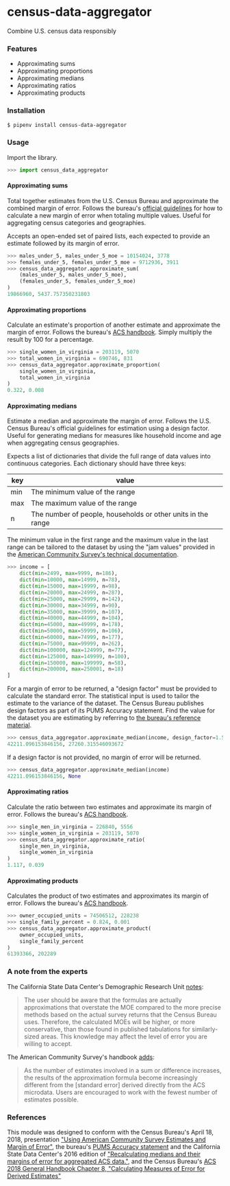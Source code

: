 # census-data-aggregator

Combine U.S. census data responsibly


### Features

* Approximating sums
* Approximating proportions
* Approximating medians
* Approximating ratios
* Approximating products


### Installation

```bash
$ pipenv install census-data-aggregator
```

### Usage

Import the library.

```python
>>> import census_data_aggregator
```

#### Approximating sums

Total together estimates from the U.S. Census Bureau and approximate the combined margin of error. Follows the bureau's [official guidelines](https://www.documentcloud.org/documents/6162551-20180418-MOE.html) for how to calculate a new margin of error when totaling multiple values. Useful for aggregating census categories and geographies.

Accepts an open-ended set of paired lists, each expected to provide an estimate followed by its margin of error.

```python
>>> males_under_5, males_under_5_moe = 10154024, 3778
>>> females_under_5, females_under_5_moe = 9712936, 3911
>>> census_data_aggregator.approximate_sum(
    (males_under_5, males_under_5_moe),
    (females_under_5, females_under_5_moe)
)
19866960, 5437.757350231803
```


#### Approximating proportions

Calculate an estimate's proportion of another estimate and approximate the margin of error. Follows the bureau's [ACS handbook](https://www.documentcloud.org/documents/6177941-Acs-General-Handbook-2018-ch08.html). Simply multiply the result by 100 for a percentage.

```python
>>> single_women_in_virginia = 203119, 5070
>>> total_women_in_virginia = 690746, 831
>>> census_data_aggregator.approximate_proportion(
    single_women_in_virginia,
    total_women_in_virginia
)
0.322, 0.008
```


#### Approximating medians

Estimate a median and approximate the margin of error. Follows the U.S. Census Bureau's official guidelines for estimation using a design factor. Useful for generating medians for measures like household income and age when aggregating census geographies.

Expects a list of dictionaries that divide the full range of data values into continuous categories. Each dictionary should have three keys:

| key | value                                                               |
|-----|---------------------------------------------------------------------|
| min | The minimum value of the range                                      |
| max | The maximum value of the range                                      |
| n   | The number of people, households or other units in the range        |

The minimum value in the first range and the maximum value in the last range can be tailored to the dataset by using the "jam values" provided in the [American Community Survey's technical documentation](https://www.documentcloud.org/documents/6165752-2017-SummaryFile-Tech-Doc.html#document/p20/a508561).

```python
>>> income = [
    dict(min=2499, max=9999, n=186),
    dict(min=10000, max=14999, n=78),
    dict(min=15000, max=19999, n=98),
    dict(min=20000, max=24999, n=287),
    dict(min=25000, max=29999, n=142),
    dict(min=30000, max=34999, n=90),
    dict(min=35000, max=39999, n=107),
    dict(min=40000, max=44999, n=104),
    dict(min=45000, max=49999, n=178),
    dict(min=50000, max=59999, n=106),
    dict(min=60000, max=74999, n=177),
    dict(min=75000, max=99999, n=262),
    dict(min=100000, max=124999, n=77),
    dict(min=125000, max=149999, n=100),
    dict(min=150000, max=199999, n=58),
    dict(min=200000, max=250001, n=18)
]
```

For a margin of error to be returned, a "design factor" must be provided to calculate the standard error. The statistical input is used to tailor the estimate to the variance of the dataset. The Census Bureau publishes design factors as part of its PUMS Accuracy statement. Find the value for the dataset you are estimating by referring to [the bureau's reference material](https://www.census.gov/programs-surveys/acs/technical-documentation/pums/documentation.html).

```python
>>> census_data_aggregator.approximate_median(income, design_factor=1.5)
42211.096153846156, 27260.315546093672
```

If a design factor is not provided, no margin of error will be returned.

```python
>>> census_data_aggregator.approximate_median(income)
42211.096153846156, None
```


#### Approximating ratios

Calculate the ratio between two estimates and approximate its margin of error. Follows the bureau's [ACS handbook](https://www.documentcloud.org/documents/6177941-Acs-General-Handbook-2018-ch08.html).

```python
>>> single_men_in_virginia = 226840, 5556
>>> single_women_in_virginia = 203119, 5070
>>> census_data_aggregator.approximate_ratio(
    single_men_in_virginia,
    single_women_in_virginia
)
1.117, 0.039
```


#### Approximating products

Calculates the product of two estimates and approximates its margin of error. Follows the bureau's [ACS handbook](https://www.documentcloud.org/documents/6177941-Acs-General-Handbook-2018-ch08.html).

```python
>>> owner_occupied_units = 74506512, 228238
>>> single_family_percent = 0.824, 0.001
>>> census_data_aggregator.approximate_product(
    owner_occupied_units,
    single_family_percent
)
61393366, 202289
```


### A note from the experts

The California State Data Center's Demographic Research Unit [notes](https://www.documentcloud.org/documents/6165014-How-to-Recalculate-a-Median.html#document/p4/a508562):

> The user should be aware that the formulas are actually approximations that overstate the MOE compared to the more precise methods based on the actual survey returns that the Census Bureau uses. Therefore, the calculated MOEs will be higher, or more conservative, than those found in published tabulations for similarly-sized areas. This knowledge may affect the level of error you are willing to accept.

The American Community Survey's handbook [adds](https://www.documentcloud.org/documents/6177941-Acs-General-Handbook-2018-ch08.html#document/p3/a509993):

> As the number of estimates involved in a sum or difference increases, the results of the approximation formula become increasingly different from the [standard error] derived directly from the ACS microdata. Users are encouraged to work with the fewest number of estimates possible.


### References

This module was designed to conform with the Census Bureau's April 18, 2018, presentation ["Using American Community Survey Estimates and Margin of Error"](https://www.documentcloud.org/documents/6162551-20180418-MOE.html), the bureau's [PUMS Accuracy statement](https://www.documentcloud.org/documents/6165603-2013-2017AccuracyPUMS.html) and the California State Data Center's 2016 edition of ["Recalculating medians and their margins of error for aggregated ACS data."](https://www.documentcloud.org/documents/6165014-How-to-Recalculate-a-Median.html), and the Census Bureau's [ACS 2018 General Handbook Chapter 8, "Calculating Measures of Error for Derived Estimates"](https://www.documentcloud.org/documents/6177941-Acs-General-Handbook-2018-ch08.html)
